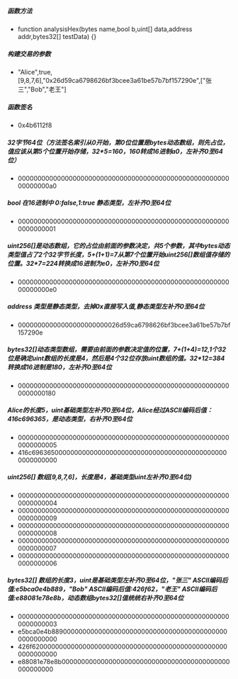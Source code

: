 ##### 函数方法
* function analysisHex(bytes name,bool b,uint[] data,address addr,bytes32[] testData) {}
##### 构建交易的参数
* "Alice",true,[9,8,7,6],"0x26d59ca6798626bf3bcee3a61be57b7bf157290e",["张三","Bob","老王"]
##### 函数签名
* 0x4b6112f8
##### 32字节64位（方法签名索引从0开始，第0位位置是bytes动态数组，则先占位，值应该从第5个位置开始存储，32*5=160，160转成16进制a0，左补齐0至64位）
* 00000000000000000000000000000000000000000000000000000000000000a0 
##### bool 在16进制中 0:false,1:true 静态类型，左补齐0至64位
* 0000000000000000000000000000000000000000000000000000000000000001 
##### uint256[]是动态数组，它的占位由前面的参数决定，共5个参数，其中bytes动态类型值占了2个32字节长度，5+(1+1)=7从第7个位置开始uint256[]数组值存储的位置。32*7=224转换成16进制为e0，左补齐0至64位
* 00000000000000000000000000000000000000000000000000000000000000e0 
##### address 类型是静态类型，去掉0x直接写入值,静态类型左补齐0至64位
* 00000000000000000000000026d59ca6798626bf3bcee3a61be57b7bf157290e
##### bytes32[]动态类型数组，需要由前面的参数决定值的位置，7+(1+4)=12,1个32位是确定uint数组的长度是4，然后是4个32位存放uint数组的值。32*12=384 转换成16进制是180，左补齐0至64位
* 0000000000000000000000000000000000000000000000000000000000000180 
##### Alice的长度5，uint基础类型左补齐0至64位，Alice经过ASCII编码后值：416c696365，是动态类型，右补齐0至64位
* 0000000000000000000000000000000000000000000000000000000000000005 
* 416c696365000000000000000000000000000000000000000000000000000000 
##### uint256[] 数组[9,8,7,6]，长度是4，基础类型uint左补齐0至64位)
* 0000000000000000000000000000000000000000000000000000000000000004 
* 0000000000000000000000000000000000000000000000000000000000000009 
* 0000000000000000000000000000000000000000000000000000000000000008
* 0000000000000000000000000000000000000000000000000000000000000007
* 0000000000000000000000000000000000000000000000000000000000000006
##### bytes32[] 数组的长度3，uint是基础类型左补齐0至64位，"张三" ASCII编码后值:e5bca0e4b889，"Bob" ASCII编码后值:426f62，"老王" ASCII编码后值:e88081e78e8b，动态数组bytes32[]值统统右补齐0至64位
* 0000000000000000000000000000000000000000000000000000000000000003 
* e5bca0e4b8890000000000000000000000000000000000000000000000000000 
* 426f620000000000000000000000000000000000000000000000000000000000 
* e88081e78e8b0000000000000000000000000000000000000000000000000000 
